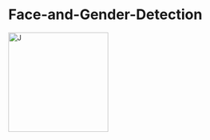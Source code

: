 # Face-and-Gender-Detection
 <img src="C:\Users\Jainil Shah\Pictures\Screenshots\Screenshot (235)" alt="J" width="200"/>

